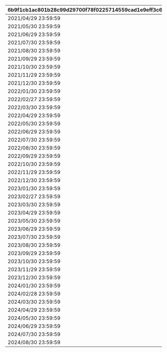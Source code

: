 |6b9f1cb1ac801b28c99d29700f78f0225714559cad1e9eff3c645135b127ce83|b053a928ae1c2e0020b4a11b44418859f3d31aaabf8d6073cf38bac92a3c87b5|9eda1b81d5f4c068668d38872f2cd4241c43a3393e26a662983e61ea65185969|3b087a35514772e37cb1cfd46ed1bd0b294974e63f768b5d23b92907844beaac|a2405c5175809b6d1479bf00cb445cfb54dbcd9440dac08069010d0754ae692a|5a02348a847d1140f1b57ee6f7f0c34ed5e0a3ba2797eb005e5604daa824a93c|
| --- | --- | --- | --- | --- | --- |
|2021/04/29 23:59:59|2021/05/23 11:59:59|1038|2021/04/30 00:00:00|2021/04/22 12:00:00|1038|
|2021/05/30 23:59:59|2021/06/22 11:59:59|1039|2021/05/31 00:00:00|2021/05/23 12:00:00|1039|
|2021/06/29 23:59:59|2021/07/17 11:59:59|1040|2021/06/30 00:00:00|2021/06/22 12:00:00|1040|
|2021/07/30 23:59:59|2021/08/23 11:59:59|1041|2021/07/31 00:00:00|2021/07/17 12:00:00|1041|
|2021/08/30 23:59:59|2021/09/22 11:59:59|1042|2021/08/31 00:00:00|2021/08/23 12:00:00|1042|
|2021/09/29 23:59:59|2021/10/23 11:59:59|1043|2021/09/30 00:00:00|2021/09/22 12:00:00|1043|
|2021/10/30 23:59:59|2021/11/22 11:59:59|1044|2021/10/31 00:00:00|2021/10/23 12:00:00|1044|
|2021/11/29 23:59:59|2021/12/23 11:59:59|1045|2021/11/30 00:00:00|2021/11/22 12:00:00|1045|
|2021/12/30 23:59:59|2022/1/23 11:59:59|1046|2021/12/31 00:00:00|2021/12/23 12:00:00|1046|
|2022/01/30 23:59:59|2022/02/19 11:59:59|1047|2022/01/31 00:00:00|2022/01/23 12:00:00|1047|
|2022/02/27 23:59:59|2022/03/23 11:59:59|1048|2022/02/28 00:00:00|2022/02/19 12:00:00|1048|
|2022/03/30 23:59:59|2022/04/22 11:59:59|1049|2022/03/31 00:00:00|2022/03/23 12:00:00|1049|
|2022/04/29 23:59:59|2022/05/23 11:59:59|1050|2022/04/30 00:00:00|2022/04/22 12:00:00|1050|
|2022/05/30 23:59:59|2022/06/22 11:59:59|1051|2022/05/31 00:00:00|2022/05/23 12:00:00|1051|
|2022/06/29 23:59:59|2022/07/23 11:59:59|1052|2022/06/30 00:00:00|2022/06/22 12:00:00|1052|
|2022/07/30 23:59:59|2022/08/23 11:59:59|1053|2022/07/31 00:00:00|2022/07/23 12:00:00|1053|
|2022/08/30 23:59:59|2022/09/22 11:59:59|1054|2022/08/31 00:00:00|2022/08/23 12:00:00|1054|
|2022/09/29 23:59:59|2022/10/23 11:59:59|1055|2022/09/30 00:00:00|2022/09/22 12:00:00|1055|
|2022/10/30 23:59:59|2022/11/22 11:59:59|1056|2022/10/31 00:00:00|2022/10/23 12:00:00|1056|
|2022/11/29 23:59:59|2022/12/23 11:59:59|1057|2022/11/30 00:00:00|2022/11/22 12:00:00|1057|
|2022/12/30 23:59:59|2023/01/23 11:59:59|1058|2022/12/31 00:00:00|2022/12/23 12:00:00|1058|
|2023/01/30 23:59:59|2023/02/19 11:59:59|1059|2023/01/31 00:00:00|2023/01/23 12:00:00|1059|
|2023/02/27 23:59:59|2023/03/23 11:59:59|1060|2023/02/28 00:00:00|2023/02/19 12:00:00|1060|
|2023/03/30 23:59:59|2023/04/22 11:59:59|1061|2023/03/31 00:00:00|2023/03/23 12:00:00|1061|
|2023/04/29 23:59:59|2023/05/23 11:59:59|1063|2023/04/30 00:00:00|2023/04/22 12:00:00|1063|
|2023/05/30 23:59:59|2023/06/22 11:59:59|1064|2023/05/31 00:00:00|2023/05/23 12:00:00|1064|
|2023/06/29 23:59:59|2023/07/23 11:59:59|1065|2023/06/30 00:00:00|2023/06/22 12:00:00|1065|
|2023/07/30 23:59:59|2023/08/23 11:59:59|1066|2023/07/31 00:00:00|2023/07/23 12:00:00|1066|
|2023/08/30 23:59:59|2023/09/22 11:59:59|1067|2023/08/31 00:00:00|2023/08/23 12:00:00|1067|
|2023/09/29 23:59:59|2023/10/23 11:59:59|1068|2023/09/30 00:00:00|2023/09/22 12:00:00|1068|
|2023/10/30 23:59:59|2023/11/22 11:59:59|1069|2023/10/31 00:00:00|2023/10/23 12:00:00|1069|
|2023/11/29 23:59:59|2023/12/23 11:59:59|1070|2023/11/30 00:00:00|2023/11/22 12:00:00|1070|
|2023/12/30 23:59:59|2024/01/23 11:59:59|1071|2023/12/31 00:00:00|2023/12/23 12:00:00|1071|
|2024/01/30 23:59:59|2024/02/14 23:59:59|1072|2024/01/31 00:00:00|2024/01/23 12:00:00|1072|
|2024/02/28 23:59:59|2024/03/23 11:59:59|1073|2024/02/29 00:00:00|2024/02/15 00:00:00|1073|
|2024/03/30 23:59:59|2024/04/22 11:59:59|1074|2024/03/31 00:00:00|2024/03/23 12:00:00|1074|
|2024/04/29 23:59:59|2024/05/23 11:59:59|1075|2024/04/30 00:00:00|2024/04/22 12:00:00|1075|
|2024/05/30 23:59:59|2024/06/22 11:59:59|1076|2024/05/31 00:00:00|2024/05/23 12:00:00|1076|
|2024/06/29 23:59:59|2024/07/23 11:59:59|1077|2024/06/30 00:00:00|2024/06/22 12:00:00|1077|
|2024/07/30 23:59:59|2024/08/23 11:59:59|1078|2024/07/31 00:00:00|2024/07/23 12:00:00|1078|
|2024/08/30 23:59:59|2024/09/22 11:59:59|1079|2024/08/31 00:00:00|2024/08/23 12:00:00|1079|